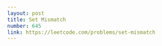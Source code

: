 ```yaml
---
layout: post
title: Set Mismatch
number: 645
link: https://leetcode.com/problems/set-mismatch
---
```

